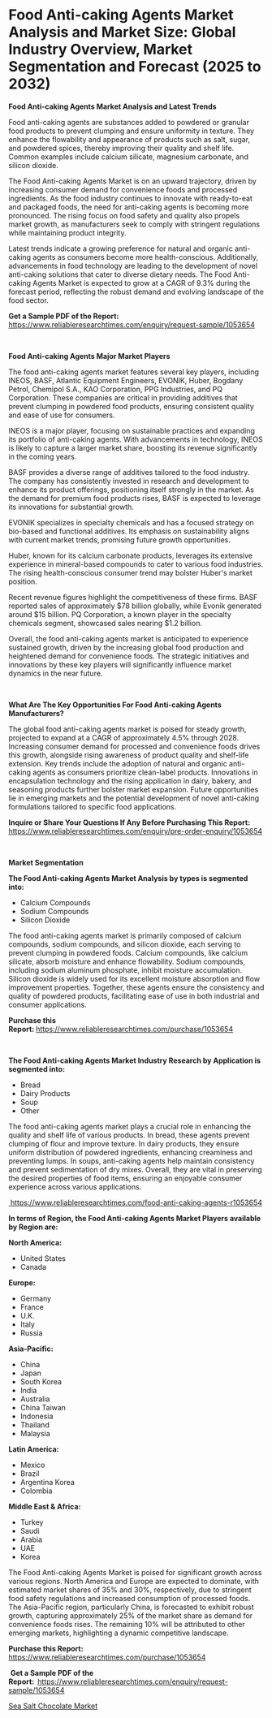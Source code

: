 <p><h1>Food Anti-caking Agents Market Analysis and Market Size: Global Industry Overview, Market Segmentation and Forecast (2025 to 2032)</h1></p><p><strong>Food Anti-caking Agents Market Analysis and Latest Trends</strong></p>
<p><p>Food anti-caking agents are substances added to powdered or granular food products to prevent clumping and ensure uniformity in texture. They enhance the flowability and appearance of products such as salt, sugar, and powdered spices, thereby improving their quality and shelf life. Common examples include calcium silicate, magnesium carbonate, and silicon dioxide.</p><p>The Food Anti-caking Agents Market is on an upward trajectory, driven by increasing consumer demand for convenience foods and processed ingredients. As the food industry continues to innovate with ready-to-eat and packaged foods, the need for anti-caking agents is becoming more pronounced. The rising focus on food safety and quality also propels market growth, as manufacturers seek to comply with stringent regulations while maintaining product integrity.</p><p>Latest trends indicate a growing preference for natural and organic anti-caking agents as consumers become more health-conscious. Additionally, advancements in food technology are leading to the development of novel anti-caking solutions that cater to diverse dietary needs. The Food Anti-caking Agents Market is expected to grow at a CAGR of 9.3% during the forecast period, reflecting the robust demand and evolving landscape of the food sector.</p></p>
<p><strong>Get a Sample PDF of the Report:&nbsp;</strong> <a href="https://www.reliableresearchtimes.com/enquiry/request-sample/1053654?utm_campaign=2334&utm_medium=2&utm_source=Github&utm_content=ia&utm_term=14022025&utm_id=food-anti-caking-agents">https://www.reliableresearchtimes.com/enquiry/request-sample/1053654</a></p>
<p>&nbsp;</p>
<p><strong>Food Anti-caking Agents Major Market Players</strong></p>
<p><p>The food anti-caking agents market features several key players, including INEOS, BASF, Atlantic Equipment Engineers, EVONIK, Huber, Bogdany Petrol, Chemipol S.A., KAO Corporation, PPG Industries, and PQ Corporation. These companies are critical in providing additives that prevent clumping in powdered food products, ensuring consistent quality and ease of use for consumers.</p><p>INEOS is a major player, focusing on sustainable practices and expanding its portfolio of anti-caking agents. With advancements in technology, INEOS is likely to capture a larger market share, boosting its revenue significantly in the coming years.</p><p>BASF provides a diverse range of additives tailored to the food industry. The company has consistently invested in research and development to enhance its product offerings, positioning itself strongly in the market. As the demand for premium food products rises, BASF is expected to leverage its innovations for substantial growth.</p><p>EVONIK specializes in specialty chemicals and has a focused strategy on bio-based and functional additives. Its emphasis on sustainability aligns with current market trends, promising future growth opportunities. </p><p>Huber, known for its calcium carbonate products, leverages its extensive experience in mineral-based compounds to cater to various food industries. The rising health-conscious consumer trend may bolster Huber's market position.</p><p>Recent revenue figures highlight the competitiveness of these firms. BASF reported sales of approximately $78 billion globally, while Evonik generated around $15 billion. PQ Corporation, a known player in the specialty chemicals segment, showcased sales nearing $1.2 billion. </p><p>Overall, the food anti-caking agents market is anticipated to experience sustained growth, driven by the increasing global food production and heightened demand for convenience foods. The strategic initiatives and innovations by these key players will significantly influence market dynamics in the near future.</p></p>
<p>&nbsp;</p>
<p><strong>What Are The Key Opportunities For Food Anti-caking Agents Manufacturers?</strong></p>
<p><p>The global food anti-caking agents market is poised for steady growth, projected to expand at a CAGR of approximately 4.5% through 2028. Increasing consumer demand for processed and convenience foods drives this growth, alongside rising awareness of product quality and shelf-life extension. Key trends include the adoption of natural and organic anti-caking agents as consumers prioritize clean-label products. Innovations in encapsulation technology and the rising application in dairy, bakery, and seasoning products further bolster market expansion. Future opportunities lie in emerging markets and the potential development of novel anti-caking formulations tailored to specific food applications.</p></p>
<p><strong>Inquire or Share Your Questions If Any Before Purchasing This Report:</strong> <a href="https://www.reliableresearchtimes.com/enquiry/pre-order-enquiry/1053654?utm_campaign=2334&utm_medium=2&utm_source=Github&utm_content=ia&utm_term=14022025&utm_id=food-anti-caking-agents">https://www.reliableresearchtimes.com/enquiry/pre-order-enquiry/1053654</a></p>
<p>&nbsp;</p>
<p><strong>Market Segmentation</strong></p>
<p><strong>The Food Anti-caking Agents Market Analysis by types is segmented into:</strong></p>
<p><ul><li>Calcium Compounds</li><li>Sodium Compounds</li><li>Silicon Dioxide</li></ul></p>
<p><p>The food anti-caking agents market is primarily composed of calcium compounds, sodium compounds, and silicon dioxide, each serving to prevent clumping in powdered foods. Calcium compounds, like calcium silicate, absorb moisture and enhance flowability. Sodium compounds, including sodium aluminum phosphate, inhibit moisture accumulation. Silicon dioxide is widely used for its excellent moisture absorption and flow improvement properties. Together, these agents ensure the consistency and quality of powdered products, facilitating ease of use in both industrial and consumer applications.</p></p>
<p><strong>Purchase this Report:&nbsp;</strong><a href="https://www.reliableresearchtimes.com/purchase/1053654?utm_campaign=2334&utm_medium=2&utm_source=Github&utm_content=ia&utm_term=14022025&utm_id=food-anti-caking-agents">https://www.reliableresearchtimes.com/purchase/1053654</a></p>
<p>&nbsp;</p>
<p><strong>The Food Anti-caking Agents Market Industry Research by Application is segmented into:</strong></p>
<p><ul><li>Bread</li><li>Dairy Products</li><li>Soup</li><li>Other</li></ul></p>
<p><p>The food anti-caking agents market plays a crucial role in enhancing the quality and shelf life of various products. In bread, these agents prevent clumping of flour and improve texture. In dairy products, they ensure uniform distribution of powdered ingredients, enhancing creaminess and preventing lumps. In soups, anti-caking agents help maintain consistency and prevent sedimentation of dry mixes. Overall, they are vital in preserving the desired properties of food items, ensuring an enjoyable consumer experience across various applications.</p></p>
<p><a href="https://www.reliableresearchtimes.com/food-anti-caking-agents-r1053654?utm_campaign=2334&utm_medium=2&utm_source=Github&utm_content=ia&utm_term=14022025&utm_id=food-anti-caking-agents">&nbsp;https://www.reliableresearchtimes.com/food-anti-caking-agents-r1053654</a></p>
<p><strong>In terms of Region, the Food Anti-caking Agents Market Players available by Region are:</strong></p>
<p>
    <p> <strong> North America: </strong>
        <ul>
            <li>United States</li>
            <li>Canada</li>
        </ul>
        </p> 
    <p> <strong> Europe: </strong>
        <ul>
            <li>Germany</li>
            <li>France</li>
            <li>U.K.</li>
            <li>Italy</li>
            <li>Russia</li>
        </ul>
        </p> 
    <p> <strong> Asia-Pacific: </strong>
        <ul>
            <li>China</li>
            <li>Japan</li>
            <li>South Korea</li>
            <li>India</li>
            <li>Australia</li>
            <li>China Taiwan</li>
            <li>Indonesia</li>
            <li>Thailand</li>
            <li>Malaysia</li>
        </ul>
        </p> 
    <p> <strong> Latin America: </strong>
        <ul>
            <li>Mexico</li>
            <li>Brazil</li>
            <li>Argentina Korea</li>
            <li>Colombia</li>
        </ul>
        </p> 
    <p> <strong> Middle East & Africa: </strong>
        <ul>
            <li>Turkey</li>
            <li>Saudi</li>
            <li>Arabia</li>
            <li>UAE</li>
            <li>Korea</li>
        </ul>
    </p>
    </p>
<p><p>The Food Anti-caking Agents Market is poised for significant growth across various regions. North America and Europe are expected to dominate, with estimated market shares of 35% and 30%, respectively, due to stringent food safety regulations and increased consumption of processed foods. The Asia-Pacific region, particularly China, is forecasted to exhibit robust growth, capturing approximately 25% of the market share as demand for convenience foods rises. The remaining 10% will be attributed to other emerging markets, highlighting a dynamic competitive landscape.</p></p>
<p><strong>Purchase this Report: </strong><a href="https://www.reliableresearchtimes.com/purchase/1053654?utm_campaign=2334&utm_medium=2&utm_source=Github&utm_content=ia&utm_term=14022025&utm_id=food-anti-caking-agents">https://www.reliableresearchtimes.com/purchase/1053654</a></p>
<p>&nbsp;<strong>Get a Sample PDF of the Report:&nbsp;&nbsp;</strong><a href="https://www.reliableresearchtimes.com/enquiry/request-sample/1053654?utm_campaign=2334&utm_medium=2&utm_source=Github&utm_content=ia&utm_term=14022025&utm_id=food-anti-caking-agents">https://www.reliableresearchtimes.com/enquiry/request-sample/1053654</a></p>
<p><strong></strong></p>
<p><p><a href="https://github.com/dolorespeddico90/Market-Research-Report-List-1/blob/main/sea-salt-chocolate-market.md?utm_campaign=2334&utm_medium=2&utm_source=Github&utm_content=ia&utm_term=14022025&utm_id=food-anti-caking-agents">Sea Salt Chocolate Market</a></p></p>